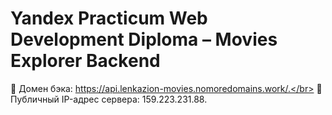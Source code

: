 # Yandex Practicum Web Development Diploma – Movies Explorer Backend

:round_pushpin: Домен бэка: https://api.lenkazion-movies.nomoredomains.work/.</br> 
:round_pushpin: Публичный IP-адрес сервера: 159.223.231.88. 
